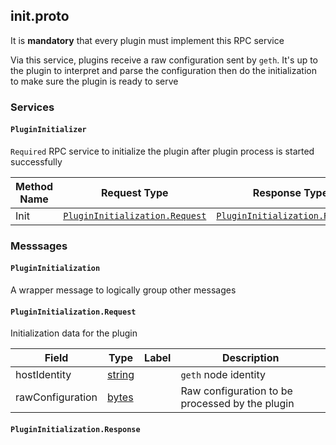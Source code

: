 <!-- This is auto generated file from running `go generate` in plugin/proto folder. Please do not edit -->



<a name="init.proto"></a>

## init.proto
It is __mandatory__ that every plugin must implement this RPC service

Via this service, plugins receive a raw configuration sent by `geth`.
It's up to the plugin to interpret and parse the configuration then do the initialization
to make sure the plugin is ready to serve

### Services


<a name="proto_common.PluginInitializer"></a>

#### `PluginInitializer`
`Required`
RPC service to initialize the plugin after plugin process is started successfully

| Method Name | Request Type | Response Type | Description |
| ----------- | ------------ | ------------- | ------------|
| Init | [`PluginInitialization.Request`](#proto_common.PluginInitialization.Request) | [`PluginInitialization.Response`](#proto_common.PluginInitialization.Response) |  |

 <!-- end services -->

### Messsages


<a name="proto_common.PluginInitialization"></a>

#### `PluginInitialization`
A wrapper message to logically group other messages






<a name="proto_common.PluginInitialization.Request"></a>

#### `PluginInitialization.Request`
Initialization data for the plugin


| Field | Type | Label | Description |
| ----- | ---- | ----- | ----------- |
| hostIdentity | [string](#string) |  | `geth` node identity |
| rawConfiguration | [bytes](#bytes) |  | Raw configuration to be processed by the plugin |






<a name="proto_common.PluginInitialization.Response"></a>

#### `PluginInitialization.Response`






 <!-- end messages -->

 <!-- end enums -->

 <!-- end HasExtensions -->

